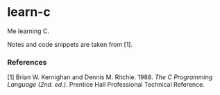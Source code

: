 # learn-c
Me learning C.

Notes and code snippets are taken from [1].

### References
[1] Brian W. Kernighan and Dennis M. Ritchie. 1988. _The  C Programming Language (2nd. ed.)_. Prentice Hall Professional Technical Reference.
